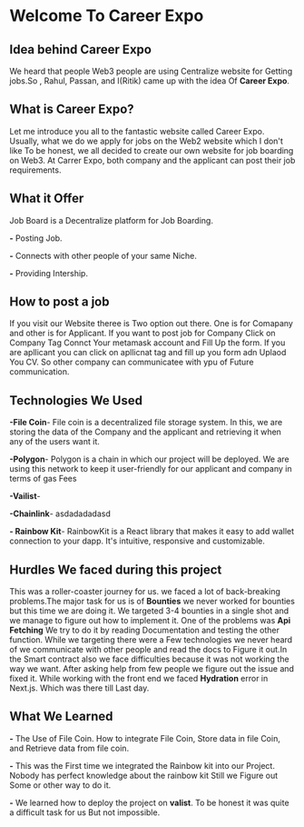 # Welcome To Career Expo


## Idea behind Career Expo

We heard that people Web3 people are using Centralize website for Getting jobs.So , Rahul, Passan, and I(Ritik) came up with the idea Of **Career Expo**.



## What is Career Expo?


Let me introduce you all to the fantastic website called Career Expo. Usually, what we do we apply for jobs on the Web2 website which I don't like To be honest, we all decided to create our own website for job boarding on Web3. At Carrer Expo, both company and the applicant can post their job requirements.  


## What it Offer

Job Board is a Decentralize platform for Job Boarding. 

  **-** Posting Job.
  
  **-** Connects with other people of your same Niche.
  
  **-** Providing Intership.

## How to post a job

If you visit our Website theree is Two option out there. One is for Comapany and other is for Applicant. If you want to post job for Company Click on Company Tag Connct Your metamask account and Fill Up the form. 
If you are apllicant you can click on apllicnat tag and fill up you form adn Uplaod You CV. So other company can communicatee with ypu of Future communication.

## Technologies We Used
**-File Coin**- 
 File coin is a decentralized file storage system.
 In this, we are storing the data of the Company and the applicant and retrieving it when any of the users want it.
 
**-Polygon**- 
 Polygon is a chain in which our project will be deployed. 
 We are using this network to keep it user-friendly for our applicant and company in terms of gas Fees
 
 **-Vailist**- 
  
  
**-Chainlink**- 
  asdadadadasd
  
 **- Rainbow Kit**- 
 RainbowKit is a React library that makes it easy to add wallet connection to your dapp. It's intuitive, responsive and customizable.

## Hurdles We faced during this project

This was a roller-coaster journey for us. we faced a lot of back-breaking problems.The major task for us is of **Bounties** we never worked for bounties but this time we are doing it. We targeted 3-4 bounties in a single shot and we manage to figure out how to implement it.
One of the problems was **Api Fetching** We try to do it by reading Documentation and testing the other function.
While we targeting there were a Few technologies we never heard of we communicate with other people and read the docs to Figure it out.In the Smart contract also we face difficulties because it was not working the way we want. After asking help from few people we figure out the issue and fixed it.
While working with the front end we faced **Hydration** error in Next.js. Which was there till Last day.


## What We Learned

**-** The Use of File Coin. How to integrate File Coin, Store data in file Coin, and Retrieve data from file coin.

**-** This was the First time we integrated the Rainbow kit into our Project. Nobody has perfect knowledge about the rainbow kit Still we Figure out Some or other way to do it.

**-** We learned how to deploy the project on **valist**. To be honest it was quite a difficult task for us But not impossible.

